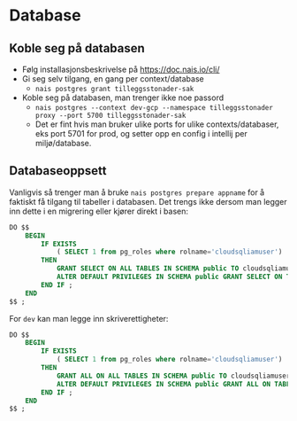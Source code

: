 # Database

## Koble seg på databasen
* Følg installasjonsbeskrivelse på https://doc.nais.io/cli/
* Gi seg selv tilgang, en gang per context/database
    * `nais postgres grant tilleggsstonader-sak`
* Koble seg på databasen, man trenger ikke noe passord
    * `nais postgres --context dev-gcp --namespace tilleggsstonader proxy --port 5700 tilleggsstonader-sak`
    * Det er fint hvis man bruker ulike ports for ulike contexts/databaser, eks port 5701 for prod, og setter opp en config i intellij per miljø/database.


## Databaseoppsett
Vanligvis så trenger man å bruke `nais postgres prepare appname` for å faktiskt få tilgang til tabeller i databasen.
Det trengs ikke dersom man legger inn dette i en migrering eller kjører direkt i basen:
```sql
DO $$
    BEGIN
        IF EXISTS
            ( SELECT 1 from pg_roles where rolname='cloudsqliamuser')
        THEN
            GRANT SELECT ON ALL TABLES IN SCHEMA public TO cloudsqliamuser;
            ALTER DEFAULT PRIVILEGES IN SCHEMA public GRANT SELECT ON TABLES TO cloudsqliamuser;
        END IF ;
    END
$$ ;
```
For `dev` kan man legge inn skriverettigheter:
```sql
DO $$
    BEGIN
        IF EXISTS
            ( SELECT 1 from pg_roles where rolname='cloudsqliamuser')
        THEN
            GRANT ALL ON ALL TABLES IN SCHEMA public TO cloudsqliamuser;
            ALTER DEFAULT PRIVILEGES IN SCHEMA public GRANT ALL ON TABLES TO cloudsqliamuser;
        END IF ;
    END
$$ ;
```